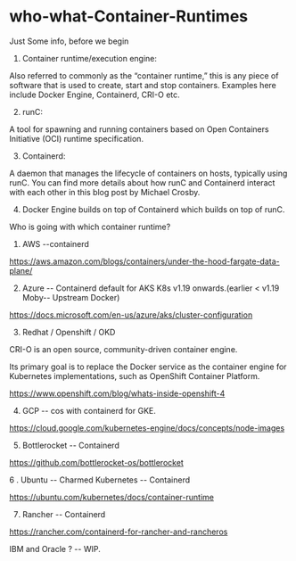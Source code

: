 # who-what-Container-Runtimes




Just Some info, before we begin

1. Container runtime/execution engine:

Also referred to commonly as the “container runtime,” this is any piece of software that is used to create, start and stop containers. Examples here include Docker Engine, Containerd, CRI-O etc.



2. runC: 

A tool for spawning and running containers based on Open Containers Initiative (OCI) runtime specification.



3. Containerd: 

A daemon that manages the lifecycle of containers on hosts, typically using runC. You can find more details about how runC and Containerd interact with each other in this blog post by Michael Crosby.



4. Docker Engine builds on top of Containerd which builds on top of runC.





Who is going with which container runtime?

1. AWS --containerd

https://aws.amazon.com/blogs/containers/under-the-hood-fargate-data-plane/



2. Azure -- Containerd default for AKS K8s v1.19 onwards.(earlier < v1.19 Moby-- Upstream Docker)

https://docs.microsoft.com/en-us/azure/aks/cluster-configuration



3. Redhat / Openshift / OKD

CRI-O is an open source, community-driven container engine.

Its primary goal is to replace the Docker service as the container engine for Kubernetes implementations, such as OpenShift Container Platform.

https://www.openshift.com/blog/whats-inside-openshift-4



4. GCP -- cos with containerd for GKE.

https://cloud.google.com/kubernetes-engine/docs/concepts/node-images



5. Bottlerocket -- Containerd

https://github.com/bottlerocket-os/bottlerocket



6 . Ubuntu -- Charmed Kubernetes -- Containerd

https://ubuntu.com/kubernetes/docs/container-runtime



7. Rancher -- Containerd

https://rancher.com/containerd-for-rancher-and-rancheros



IBM and Oracle ? -- WIP.







